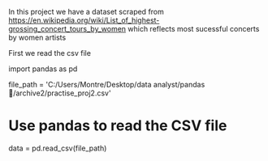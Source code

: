 In this project we have a dataset scraped from  https://en.wikipedia.org/wiki/List_of_highest-grossing_concert_tours_by_women 
which reflects most sucessful concerts by women artists

First we read the csv file 

import pandas as pd

file_path = 'C:/Users/Montre/Desktop/data analyst/pandas 🐼/archive2/practise_proj2.csv'


# Use pandas to read the CSV file
data = pd.read_csv(file_path)
